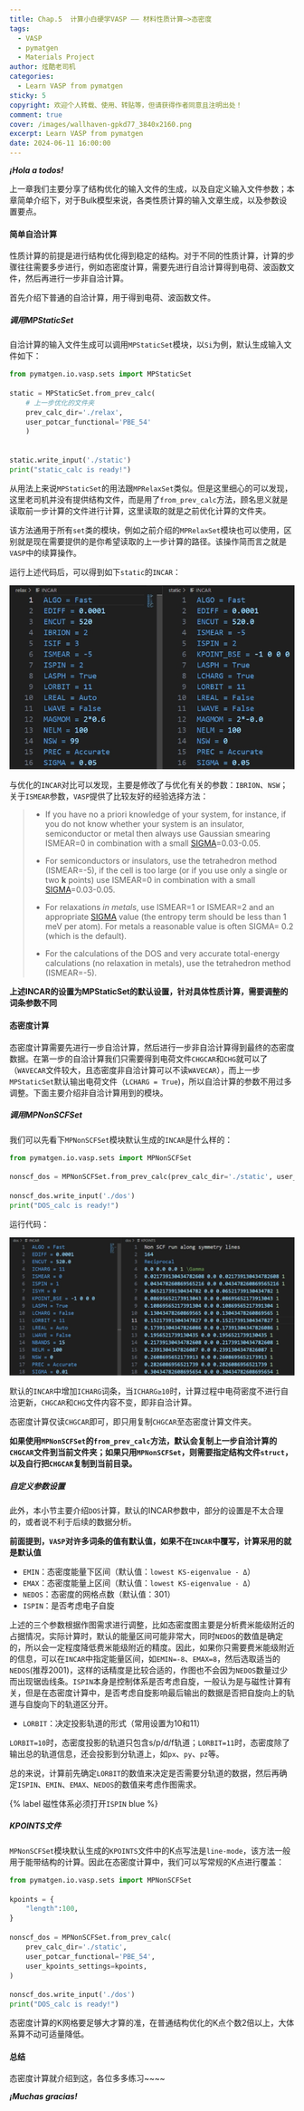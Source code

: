 ```yaml
---
title: Chap.5  计算小白硬学VASP —— 材料性质计算—>态密度
tags:
  - VASP
  - pymatgen
  - Materials Project
author: 炫酷老司机
categories:
  - Learn VASP from pymatgen
sticky: 5
copyright: 欢迎个人转载、使用、转贴等，但请获得作者同意且注明出处！
comment: true
cover: /images/wallhaven-gpkd77_3840x2160.png
excerpt: Learn VASP from pymatgen
date: 2024-06-11 16:00:00
---
```



***¡Hola a todos!***

上一章我们主要分享了结构优化的输入文件的生成，以及自定义输入文件参数；本章简单介绍下，对于Bulk模型来说，各类性质计算的输入文章生成，以及参数设置要点。

#### 简单自洽计算

性质计算的前提是进行结构优化得到稳定的结构。对于不同的性质计算，计算的步骤往往需要多步进行，例如态密度计算，需要先进行自洽计算得到电荷、波函数文件，然后再进行一步非自洽计算。

首先介绍下普通的自洽计算，用于得到电荷、波函数文件。

##### 调用MPStaticSet

自洽计算的输入文件生成可以调用`MPStaticSet`模块，以`Si`为例，默认生成输入文件如下：

```python
from pymatgen.io.vasp.sets import MPStaticSet

static = MPStaticSet.from_prev_calc(
    # 上一步优化的文件夹
    prev_calc_dir='./relax',
    user_potcar_functional='PBE_54'
	)


static.write_input('./static')
print("static_calc is ready!")
```

从用法上来说`MPStaticSet`的用法跟`MPRelaxSet`类似。但是这里细心的可以发现，这里老司机并没有提供结构文件，而是用了`from_prev_calc`方法，顾名思义就是读取前一步计算的文件进行计算，这里读取的就是之前优化计算的文件夹。

该方法通用于所有`set`类的模块，例如之前介绍的`MPRelaxSet`模块也可以使用，区别就是现在需要提供的是你希望读取的上一步计算的路径。该操作简而言之就是`VASP`中的续算操作。

运行上述代码后，可以得到如下`static`的`INCAR`：

![staticVSrelax](Learn-VASP-from-pymatgen-5/staticVSrelax.png)

与优化的`INCAR`对比可以发现，主要是修改了与优化有关的参数：`IBRION`、`NSW`；关于`ISMEAR`参数，`VASP`提供了比较友好的经验选择方法：

> - If you have no a priori knowledge of your system, for instance, if you do not know whether your system is an insulator, semiconductor or metal then always use Gaussian smearing ISMEAR=0 in combination with a small [SIGMA](https://www.vasp.at/wiki/index.php/SIGMA)=0.03-0.05.
>
> - For semiconductors or insulators, use the tetrahedron method (ISMEAR=-5), if the cell is too large (or if you use only a single or two **k** points) use ISMEAR=0 in combination with a small [SIGMA](https://www.vasp.at/wiki/index.php/SIGMA)=0.03-0.05.
>
> - For relaxations *in metals*, use ISMEAR=1 or ISMEAR=2 and an appropriate [SIGMA](https://www.vasp.at/wiki/index.php/SIGMA) value (the entropy term should be less than 1 meV per atom). For metals a reasonable value is often SIGMA= 0.2 (which is the default).
>
> - For the calculations of the DOS and very accurate total-energy calculations (no relaxation in metals), use the tetrahedron method (ISMEAR=-5).

**上述INCAR的设置为MPStaticSet的默认设置，针对具体性质计算，需要调整的词条参数不同**

#### 态密度计算

态密度计算需要先进行一步自洽计算，然后进行一步非自洽计算得到最终的态密度数据。在第一步的自洽计算我们只需要得到电荷文件`CHGCAR`和`CHG`就可以了（`WAVECAR`文件较大，且态密度非自洽计算可以不读`WAVECAR`），而上一步`MPStaticSet`默认输出电荷文件（`LCHARG = True`)，所以自洽计算的参数不用过多调整。下面主要介绍非自洽计算用到的模块。

##### 调用MPNonSCFSet

我们可以先看下`MPNonSCFSet`模块默认生成的`INCAR`是什么样的：

```python
from pymatgen.io.vasp.sets import MPNonSCFSet

nonscf_dos = MPNonSCFSet.from_prev_calc(prev_calc_dir='./static', user_potcar_functional='PBE_54')

nonscf_dos.write_input('./dos')
print("DOS_calc is ready!")
```

运行代码：

![dos_default_input](Learn-VASP-from-pymatgen-5/dos_default_input.png)

默认的`INCAR`中增加`ICHARG`词条，当`ICHARG≥10`时，计算过程中电荷密度不进行自洽更新，`CHGCAR`和`CHG`文件内容不变，即非自洽计算。

态密度计算仅读`CHGCAR`即可，即只用复制`CHGCAR`至态密度计算文件夹。

**如果使用`MPNonSCFSet`的`from_prev_calc`方法，默认会复制上一步自洽计算的`CHGCAR`文件到当前文件夹；如果只用`MPNonSCFSet`，则需要指定结构文件`struct`，以及自行把`CHGCAR`复制到当前目录。**

##### 自定义参数设置

此外，本小节主要介绍`DOS`计算，默认的INCAR参数中，部分的设置是不太合理的，或者说不利于后续的数据分析。

**前面提到，`VASP`对许多词条的值有默认值，如果不在`INCAR`中覆写，计算采用的就是默认值**

- `EMIN`：态密度能量下区间（默认值：`lowest KS-eigenvalue - Δ`）
- `EMAX`：态密度能量上区间（默认值：`lowest KS-eigenvalue - Δ`）
- `NEDOS`：态密度的网格点数（默认值：301）
- `ISPIN`：是否考虑电子自旋

上述的三个参数根据作图需求进行调整，比如态密度图主要是分析费米能级附近的占据情况，实际计算时，默认的能量区间可能非常大，同时`NEDOS`的数值是确定的，所以会一定程度降低费米能级附近的精度。因此，如果你只需要费米能级附近的信息，可以在`INCAR`中指定能量区间，如`EMIN=-8`、`EMAX=8`，然后选取适当的`NEDOS`(推荐2001)，这样的话精度是比较合适的，作图也不会因为`NEDOS`数量过少而出现锯齿线条。`ISPIN`本身是控制体系是否考虑自旋，一般认为是与磁性计算有关，但是在态密度计算中，是否考虑自旋影响最后输出的数据是否把自旋向上的轨道与自旋向下的轨道区分开。

- `LORBIT`：决定投影轨道的形式（常用设置为10和11）

`LORBIT=10`时，态密度投影的轨道只包含s/p/d/f轨道；`LORBIT=11`时，态密度除了输出总的轨道信息，还会投影到分轨道上，如`px`、`py`、`pz`等。

总的来说，计算前先确定`LORBIT`的数值来决定是否需要分轨道的数据，然后再确定`ISPIN`、`EMIN`、`EMAX`、`NEDOS`的数值来考虑作图需求。

{% label 磁性体系必须打开`ISPIN` blue %}

##### KPOINTS文件

`MPNonSCFSet`模块默认生成的`KPOINTS`文件中的K点写法是`line-mode`，该方法一般用于能带结构的计算。因此在态密度计算中，我们可以写常规的K点进行覆盖：

```python
from pymatgen.io.vasp.sets import MPNonSCFSet

kpoints = {
    "length":100,
}

nonscf_dos = MPNonSCFSet.from_prev_calc(
    prev_calc_dir='./static', 
    user_potcar_functional='PBE_54',
    user_kpoints_settings=kpoints,
)

nonscf_dos.write_input('./dos')
print("DOS_calc is ready!")
```

态密度计算的K网格要足够大才算的准，在普通结构优化的K点个数2倍以上，大体系算不动可适量降低。

#### 总结

态密度计算就介绍到这，各位多多练习~~~~

***¡Muchas gracias!***
